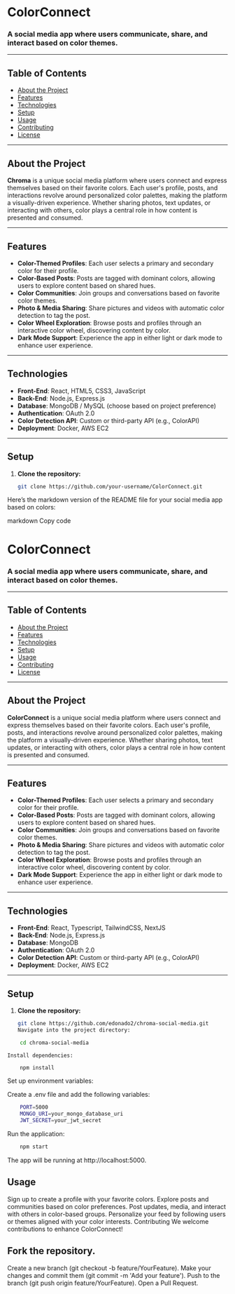 # ColorConnect

### A social media app where users communicate, share, and interact based on color themes.

---

## Table of Contents

- [About the Project](#about-the-project)
- [Features](#features)
- [Technologies](#technologies)
- [Setup](#setup)
- [Usage](#usage)
- [Contributing](#contributing)
- [License](#license)

---

## About the Project

**Chroma** is a unique social media platform where users connect and express themselves based on their favorite colors. Each user's profile, posts, and interactions revolve around personalized color palettes, making the platform a visually-driven experience. Whether sharing photos, text updates, or interacting with others, color plays a central role in how content is presented and consumed.

---

## Features

- **Color-Themed Profiles**: Each user selects a primary and secondary color for their profile.
- **Color-Based Posts**: Posts are tagged with dominant colors, allowing users to explore content based on shared hues.
- **Color Communities**: Join groups and conversations based on favorite color themes.
- **Photo & Media Sharing**: Share pictures and videos with automatic color detection to tag the post.
- **Color Wheel Exploration**: Browse posts and profiles through an interactive color wheel, discovering content by color.
- **Dark Mode Support**: Experience the app in either light or dark mode to enhance user experience.

---

## Technologies

- **Front-End**: React, HTML5, CSS3, JavaScript
- **Back-End**: Node.js, Express.js
- **Database**: MongoDB / MySQL (choose based on project preference)
- **Authentication**: OAuth 2.0
- **Color Detection API**: Custom or third-party API (e.g., ColorAPI)
- **Deployment**: Docker, AWS EC2

---

## Setup

1. **Clone the repository:**

   ```bash
   git clone https://github.com/your-username/ColorConnect.git


Here’s the markdown version of the README file for your social media app based on colors:

markdown
Copy code
# ColorConnect

### A social media app where users communicate, share, and interact based on color themes.

---

## Table of Contents

- [About the Project](#about-the-project)
- [Features](#features)
- [Technologies](#technologies)
- [Setup](#setup)
- [Usage](#usage)
- [Contributing](#contributing)
- [License](#license)

---

## About the Project

**ColorConnect** is a unique social media platform where users connect and express themselves based on their favorite colors. Each user's profile, posts, and interactions revolve around personalized color palettes, making the platform a visually-driven experience. Whether sharing photos, text updates, or interacting with others, color plays a central role in how content is presented and consumed.

---

## Features

- **Color-Themed Profiles**: Each user selects a primary and secondary color for their profile.
- **Color-Based Posts**: Posts are tagged with dominant colors, allowing users to explore content based on shared hues.
- **Color Communities**: Join groups and conversations based on favorite color themes.
- **Photo & Media Sharing**: Share pictures and videos with automatic color detection to tag the post.
- **Color Wheel Exploration**: Browse posts and profiles through an interactive color wheel, discovering content by color.
- **Dark Mode Support**: Experience the app in either light or dark mode to enhance user experience.

---

## Technologies

- **Front-End**: React, Typescript, TailwindCSS, NextJS
- **Back-End**: Node.js, Express.js
- **Database**: MongoDB 
- **Authentication**: OAuth 2.0
- **Color Detection API**: Custom or third-party API (e.g., ColorAPI)
- **Deployment**: Docker, AWS EC2

---

## Setup

1. **Clone the repository:**

   ```bash
   git clone https://github.com/edonado2/chroma-social-media.git
   Navigate into the project directory:
   ```

```bash 
    cd chroma-social-media
```
    Install dependencies:

```bash
    npm install
```
Set up environment variables:

Create a .env file and add the following variables:

```bash
    PORT=5000
    MONGO_URI=your_mongo_database_uri
    JWT_SECRET=your_jwt_secret
```
Run the application:

```bash
    npm start
```
The app will be running at http://localhost:5000.

## Usage
Sign up to create a profile with your favorite colors.
Explore posts and communities based on color preferences.
Post updates, media, and interact with others in color-based groups.
Personalize your feed by following users or themes aligned with your color interests.
Contributing
We welcome contributions to enhance ColorConnect!

## Fork the repository.
Create a new branch (git checkout -b feature/YourFeature).
Make your changes and commit them (git commit -m 'Add your feature').
Push to the branch (git push origin feature/YourFeature).
Open a Pull Request.
